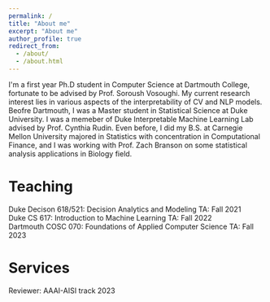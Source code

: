 ```yaml
---
permalink: /
title: "About me"
excerpt: "About me"
author_profile: true
redirect_from: 
  - /about/
  - /about.html
---
```



I'm a first year Ph.D student in Computer Science at Dartmouth College, fortunate to be advised by Prof. Soroush Vosoughi. My current research interest
lies in various aspects of the interpretability of CV and NLP models. 
Beofre Dartmouth, I was a Master student in Statistical Science at Duke University. I was a memeber of Duke Interpretable Machine Learning Lab advised by Prof. Cynthia Rudin. Even before, I did my B.S. at Carnegie Mellon University majored in Statistics with concentration in Computational Finance, and I was working with 
Prof. Zach Branson on some statistical analysis applications in Biology field. 

Teaching
======
Duke Decison 618/521: Decision Analytics and Modeling TA: Fall 2021 <br>
Duke CS 617: Introduction to Machine Learning TA: Fall 2022 <br>
Dartmouth COSC 070: Foundations of Applied Computer Science TA: Fall 2023 <br>


Services
======
Reviewer: AAAI-AISI track 2023
